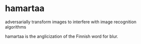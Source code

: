 # hamartaa
adversarially transform images to interfere with image recognition algorithms

hamartaa is the anglicization of the Finnish word for blur.
